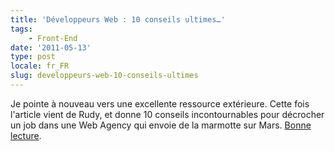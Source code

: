 ```yaml
---
title: 'Développeurs Web : 10 conseils ultimes…'
tags:
    - Front-End
date: '2011-05-13'
type: post
locale: fr_FR
slug: developpeurs-web-10-conseils-ultimes
---
```


Je pointe à nouveau vers une excellente ressource extérieure. Cette fois l'article vient de Rudy, et donne 10 conseils incontournables pour décrocher un job dans une Web Agency qui envoie de la marmotte sur Mars. [Bonne lecture](http://rudyonweb.net/conseils-premier-emploi-agence-web/).
